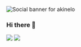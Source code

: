 ![Social banner for akinelo](https://raw.githubusercontent.com/akinelo/Akinelo/e23a2511b4d17ad415c511a4b8a4b2cfb0df6b9c/assets/Aki.svg)


### Hi there 👋
![](https://img.shields.io/badge/OS-Windows-informational?style=flat&logo=#0078D6&logoColor=white&color=0078D6)
![](https://img.shields.io/badge/OS-Linux-informational?style=flat&logo=<#0078D6>&logoColor=white&color=2bbc8a)
